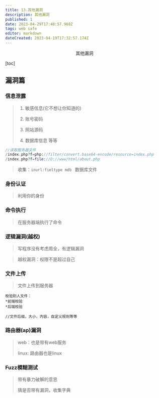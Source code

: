```yaml
---
title: 13.其他漏洞
description: 其他漏洞
published: 1
date: 2023-04-29T17:48:57.968Z
tags: web safe
editor: markdown
dateCreated: 2023-04-19T17:32:57.174Z
---
```


<center>其他漏洞</center>

[toc]



## 漏洞篇



### 信息泄露

> 1. 敏感信息(它不想让你知道的)
>
> 2. 账号密码
> 3. 网站源码
> 4. 数据库信息 等等

```php
//读取服务器文件
/index.php?f=php://filter/convert.base64-encode/resource=index.php
/index.php?f=file://D://www/html/about.php
```

> 收集：`inurl:fieltype mdb ` 数据库文件



### 身份认证

> 利用你的身份

### 命令执行

> 在服务器端执行了命令



### 逻辑漏洞(越权)

> 写程序没有考虑周全，有逻辑漏洞



> 越权漏洞：权限不是超过自己



### 文件上传

> 文件上传到服务器

```
校验别人文件：
*前端校验
*后端校验

//文件后缀，大小，内容，自定义规则等等
```



### 路由器(ap)漏洞

> web：也是带有web服务
>
> linux: 路由器也是linux





### Fuzz模糊测试

> 带有暴力破解的意思
>
> 猜是否带有漏洞，收集字典




